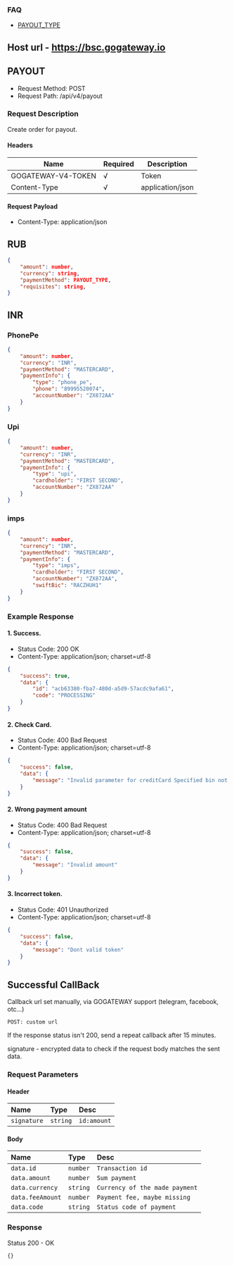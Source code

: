 ### FAQ
- [PAYOUT_TYPE](PAYMENT_INFO.md#payout-type)

## Host url - https://bsc.gogateway.io

## PAYOUT
 - Request Method: POST
 - Request Path: /api/v4/payout

### Request Description
Create order for payout.

#### Headers

| Name            | Required | Description
|-----------------|----------|-----------------
| GOGATEWAY-V4-TOKEN | √        | Token
| Content-Type    | √        | application/json

#### Request Payload

 - Content-Type: application/json

## RUB
```json
{
    "amount": number,
    "currency": string,
    "paymentMethod": PAYOUT_TYPE,
    "requisites": string,
}
```

## INR
### PhonePe
```json
{
    "amount": number,
    "currency": "INR",
    "paymentMethod": "MASTERCARD",
    "paymentInfo": {
        "type": "phone_pe",
        "phone": "89995520074",
        "accountNumber": "ZX872AA"
    }
}
```

### Upi
```json
{
    "amount": number,
    "currency": "INR",
    "paymentMethod": "MASTERCARD",
    "paymentInfo": {
        "type": "upi",
        "cardholder": "FIRST SECOND",
        "accountNumber": "ZX872AA"
    }
}
```

### imps
```json
{
    "amount": number,
    "currency": "INR",
    "paymentMethod": "MASTERCARD",
    "paymentInfo": {
        "type": "imps",
        "cardholder": "FIRST SECOND",
        "accountNumber": "ZX872AA",
        "swiftBic": "RACZHUH1"
    }
}
```

### Example Response

#### 1. Success.

 - Status Code: 200 OK
 - Content-Type: application/json; charset=utf-8


```json
{
    "success": true,
    "data": {
        "id": "acb63380-fba7-480d-a5d9-57acdc9afa61",
        "code": "PROCESSING"
    }
}
```
#### 2. Check Card.

 - Status Code: 400 Bad Request
 - Content-Type: application/json; charset=utf-8


```json
{
    "success": false,
    "data": {
        "message": "Invalid parameter for creditCard Specified bin not found"
    }
}
```

#### 2. Wrong payment amount

 - Status Code: 400 Bad Request
 - Content-Type: application/json; charset=utf-8


```json
{
    "success": false,
    "data": {
        "message": "Invalid amount"
    }
}
```

#### 3. Incorrect token.

 - Status Code: 401 Unauthorized
 - Content-Type: application/json; charset=utf-8


```json
{
    "success": false,
    "data": {
        "message": "Dont valid token"
    }
}
```

## Successful CallBack
Callback url set manually, via GOGATEWAY support (telegram, facebook, otc...)

```
POST: custom url
```
If the response status isn't 200, send a repeat callback after 15 minutes.

signature - encrypted data to check if the request body matches the sent data.

### Request Parameters
#### Header
| Name | Type | Desc |
| :------ | :------ | :------ |
| `signature` | `string` | `id:amount`
#### Body
| Name | Type | Desc |
| :------ | :------ | :------ |
| `data.id` | `number` | `Transaction id`
| `data.amount` | `number` | `Sum payment`
| `data.currency` | `string` | `Currency of the made payment`
| `data.feeAmount` | `number` | `Payment fee, maybe missing`
| `data.code` | `string` | `Status code of payment`

### Response
Status 200 - OK
```
{}
```
